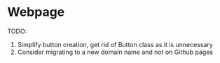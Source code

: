 # Webpage

TODO:
1. Simplify button creation, get rid of Button class as it is unnecessary
2. Consider migrating to a new domain name and not on Github pages
